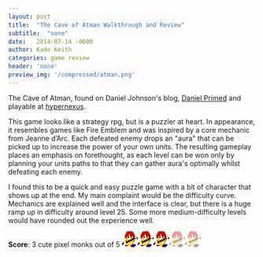 ```yaml
---
layout: post
title:  "The Cave of Atman Walkthrough and Review"
subtitle:  "none"
date:   2014-07-14 -0600
author: Kade Keith
categories: game review
header: 'none'
preview_img: '/compressed/atman.png'
---
```

The Cave of Atman, found on Daniel Johnson's blog, [Daniel Primed](https://danielprimed.com/) and playable at [hypernexus](https://hypernexus.itch.io/the-cave-of-atman).

This game looks like a strategy rpg, but is a puzzler at heart. In appearance, it resembles games like Fire Emblem and was inspired by a core mechanic from Jeanne d’Arc. Each defeated enemy drops an "aura" that can be picked up to increase the power of your own units. The resulting gameplay places an emphasis on forethought, as each level can be won only by planning your units paths to that they can gather aura's optimally whilst defeating each enemy.

I found this to be a quick and easy puzzle game with a bit of character that shows up at the end. My main complaint would be the difficulty curve. Mechanics are explained well and the interface is clear, but there is a huge ramp up in difficulty around level 25. Some more medium-difficulty levels would have rounded out the experience well.

<span class="game-score"> **Score**: 3 cute pixel monks out of 5 ![3 out of 5](/compressed/atman.png)</span>
